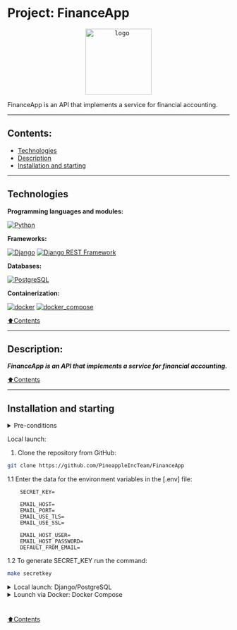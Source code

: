 # Project: FinanceApp

<p style="text-align: center;">
<kbd>
<image src="src/staticfiles/LogoSVG.svg" alt='logo' width='150'/>
</kbd>
</p>
FinanceApp is an API that implements a service for financial accounting.

___


## Contents:

- [Technologies](#technologies)
- [Description](#description)
- [Installation and starting](#installation-and-starting)

---

## Technologies


**Programming languages and modules:**

[![Python](https://img.shields.io/badge/-python_3.10^-464646?logo=python)](https://www.python.org/)


**Frameworks:**

[![Django](https://img.shields.io/badge/-Django-464646?logo=Django)](https://www.djangoproject.com/)
[![Django REST Framework](https://img.shields.io/badge/-Django%20REST%20Framework-464646?logo=Django)](https://www.django-rest-framework.org/)

**Databases:**

[![PostgreSQL](https://img.shields.io/badge/-PostgreSQL-464646?logo=PostgreSQL)](https://www.postgresql.org/)


**Containerization:**

[![docker](https://img.shields.io/badge/-Docker-464646?logo=docker)](https://www.docker.com/)
[![docker_compose](https://img.shields.io/badge/-Docker%20Compose-464646?logo=docker)](https://docs.docker.com/compose/)

[⬆️Contents](#contents)

---
## Description:

***FinanceApp is an API that implements a service for financial accounting.***

[⬆️Contents](#contents)

---

## Installation and starting

<details><summary>Pre-conditions</summary>

It is assumed that the user has installed [Docker](https://docs.docker.com/engine/install/) and [Docker Compose](https://docs.docker.com/compose/install/) on the local machine or on the server where the project will run. You can check if they are installed using the command:

```bash
docker --version && docker-compose --version
```
</details>


Local launch:

1. Clone the repository from GitHub:
```bash
git clone https://github.com/PineappleIncTeam/FinanceApp
```

1.1 Enter the data for the environment variables in the [.env] file:

```
    SECRET_KEY=

    EMAIL_HOST=
    EMAIL_PORT=
    EMAIL_USE_TLS=
    EMAIL_USE_SSL=

    EMAIL_HOST_USER=
    EMAIL_HOST_PASSWORD=
    DEFAULT_FROM_EMAIL=
```

1.2 To generate SECRET_KEY run the command:
```bash
make secretkey
```

<details><summary>Local launch: Django/PostgreSQL</summary><br>

***!!! It is assumed that the user has installed [PostgreSQL](https://www.postgresql.org/) and [poetry](https://python-poetry.org/) !!!***


1.3* Create a new PostgreSQL database and pass the credentials to the [.env] file.

2. All required dependencies described in **pyproject.toml** file. To install all required libraries and packages, run the command:
```bash
poetry install
```

3. To activate the virtual environment:
```bash
poetry shell
```

4. Run the migrations and launch the application:
```bash
python tree_menu/manage.py makemigrations && \
python tree_menu/manage.py migrate && \
python tree_menu/manage.py runserver
```
The project will run locally at `http://127.0.0.1:8000/`

</details>

<details><summary>Lounch via Docker: Docker Compose</summary>

2. From the root directory of the project, execute the command:
```bash
docker-compose -f docker-compose.dev.yml up -d --build
```
The project will be hosted in two docker containers (db, app) at `http://localhost:8000/`.

3. You can stop docker and delete containers with the command from the root directory of the project:
```bash
docker-compose -f docker-compose.dev.yml down
```
add flag -v to delete volumes ```docker-compose -f docker-compose.dev.yml down -v```
</details><h1></h1>

[⬆️Contents](#contents)
